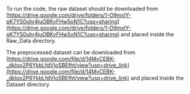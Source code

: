 To run the code, the raw dataset should be downloaded from [https://drive.google.com/drive/folders/1-O9mxlY-pK7YS0uhr4juOBKvFHw5oN1C?usp=sharing](https://drive.google.com/drive/folders/1-O9mxlY-pK7YS0uhr4juOBKvFHw5oN1C?usp=sharing) and placed inside the Raw_Data directory.

The preprocessed dataset can be downloaded from [https://drive.google.com/file/d/14MvCEBK-_dkIoo2P6YkbLfdVIoSBEfht/view?usp=drive_link](https://drive.google.com/file/d/14MvCEBK-_dkIoo2P6YkbLfdVIoSBEfht/view?usp=drive_link) and placed inside the Dataset directory.